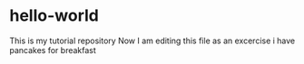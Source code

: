 # hello-world
This is my tutorial repository
Now I am editing this file as an excercise 
i have pancakes for breakfast
